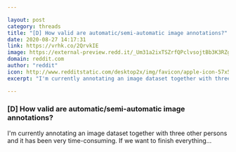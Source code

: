 ```yaml
---

layout: post
category: threads
title: "[D] How valid are automatic/semi-automatic image annotations?"
date: 2020-08-27 14:17:31
link: https://vrhk.co/2QrvkIE
image: https://external-preview.redd.it/_Um31a2ixTSZrfQPclvsojtBb3K3RZgNUe7iW_wi2fQ.jpg?width=400&height=209.42408377&auto=webp&crop=400:209.42408377,smart&s=cca6550ff6a9dfeca7f98e647f3923edaab6cf8b
domain: reddit.com
author: "reddit"
icon: http://www.redditstatic.com/desktop2x/img/favicon/apple-icon-57x57.png
excerpt: "I'm currently annotating an image dataset together with three other persons and it has been very time-consuming. If we want to finish everything..."

---
```


### [D] How valid are automatic/semi-automatic image annotations?

I'm currently annotating an image dataset together with three other persons and it has been very time-consuming. If we want to finish everything...